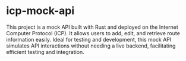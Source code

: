 # icp-mock-api
This project is a mock API built with Rust and deployed on the Internet Computer Protocol (ICP). It allows users to add, edit, and retrieve route information easily. Ideal for testing and development, this mock API simulates API interactions without needing a live backend, facilitating efficient testing and integration.
